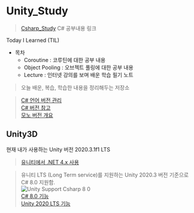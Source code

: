 # Unity_Study

> [Csharp_Study](https://github.com/twozeronine/Csharp_Study) C# 공부내용 링크

Today I Learned (TIL)

- 목차
  - Coroutine : 코루틴에 대한 공부 내용
  - Object Pooling : 오브젝트 풀링에 대한 공부 내용
  - Lecture : 인터넷 강의를 보며 배운 학습 필기 노트

> 오늘 배운, 복습, 학습한 내용을 정리해두는 저장소

> [C# 언어 버전 관리](https://docs.microsoft.com/ko-kr/dotnet/csharp/language-reference/configure-language-version)  
> [C# 버전 참고](https://docs.microsoft.com/ko-kr/dotnet/csharp/whats-new/csharp-version-history)  
> [모노 버전 개요](https://www.mono-project.com/docs/about-mono/releases/)

## Unity3D

현재 내가 사용하는 Unity 버전 2020.3.1f1 LTS

> [유니티에서 .NET 4.x 사용](https://docs.microsoft.com/ko-kr/visualstudio/gamedev/unity/unity-scripting-upgrade)

> 유니티 LTS (Long Term service)를 지원하는 Unity 2020.3 버전 기준으로 C# 8.0 지원함.  
> ![Unity Support Csharp 8 0](https://user-images.githubusercontent.com/67315288/117679459-418b2100-b1eb-11eb-8e29-1554deb855cc.png)  
> [C# 8.0 기능](https://docs.microsoft.com/ko-kr/dotnet/csharp/whats-new/csharp-8#switch-expressions)  
> [Unity 2020 LTS 기능](https://docs.unity3d.com/kr/2020.3/Manual/WhatsNew2020LTS.html#Programmer)
